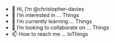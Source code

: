 - 👋 Hi, I’m @christopher-davies
- 👀 I’m interested in ... Things
- 🌱 I’m currently learning ... Things
- 💞️ I’m looking to collaborate on ... Things
- 📫 How to reach me ... IoThings

<!---
christopher-davies/christopher-davies is a ✨ special ✨ repository because its `README.md` (this file) appears on your GitHub profile.
You can click the Preview link to take a look at your changes.
--->
